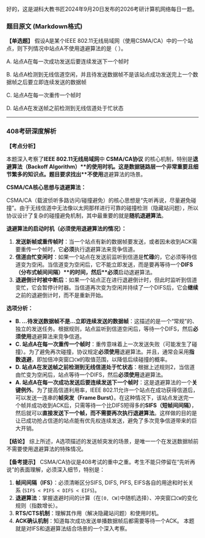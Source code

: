 好的，这是湖科大教书匠2024年9月20日发布的2026考研计算机网络每日一题。

### 题目原文 (Markdown格式)

**【单选题】** 假设A是某个IEEE 802.11无线局域网（使用CSMA/CA）中的一个站点，则下列情况中站点A不使用退避算法的是（ ）。

A. 站点A在每一次成功发送后要连续发送下一个帧时 

B. 站点A检测到无线信道空闲，并且待发送数据帧不是该站点成功发送完上一个数据帧之后要立即连续发送的数据帧 

C. 站点A在每一次重传一个帧时 

D. 站点A在发送帧之前检测到无线信道处于忙状态

------

### 408考研深度解析

**【考点分析】**

本题深入考察了**IEEE 802.11无线局域网**中 **CSMA/CA协议** 的核心机制，特别是**退避算法（Backoff Algorithm）\**的使用时机。这是数据链路层一个非常重要且细节繁多的知识点。题目要求找出\**不使用**退避算法的场景。

**CSMA/CA核心思想与退避算法：**

CSMA/CA（载波侦听多路访问/碰撞避免）的核心思想是“先听再说，尽量避免碰撞”。由于无线信道中无法像以太网那样进行可靠的碰撞检测（隐藏站问题），所以协议设计了复杂的碰撞避免机制，其中最重要的就是**随机退避算法**。

**退避算法的启动时机（必须使用退避算法的情况）：**

1. **发送新帧或重传帧时**：当一个站点有新的数据帧要发送，或者因未收到ACK需要重传一个帧时，它**必须**执行退避算法来竞争信道。
2. **信道由忙变闲时**：如果一个站点在发送前监听到信道是**忙碌**的，它必须等待信道变为空闲。当信道变为空闲后，它不能立即发送，而是要再等待一个**DIFS（分布式帧间间隔）\**的时间，然后\**必须**启动退避算法。
3. **退避倒计时被中断后**：如果一个站点正在进行退避倒计时，但此时监听到信道变忙，它会暂停计时器。当信道再次变为空闲并持续了一个DIFS后，它会**继续**之前的退避倒计时，而不是重新开始。

**选项分析：**

- **B. ...待发送数据帧不是...立即连续发送的数据帧**：这描述的是一个“常规”的、独立的发送任务。根据规则，站点监听到信道空闲后，等待一个DIFS，然后**必须使用**退避算法来竞争信道。
- **C. 站点A在每一次重传一个帧时**：重传意味着上一次发送失败（可能发生了碰撞）。为了避免再次碰撞，协议规定**必须使用**退避算法。并且，通常会采用**指数退避**，即加倍冲突窗口`CW`的取值范围，以降低后续碰撞的概率。
- **D. 站点A在发送帧之前检测到无线信道处于忙状态**：根据上述规则2，当信道由忙变为空闲后，站点等待一个DIFS，然后**必须使用**退避算法。
- **A. 站点A在每一次成功发送后要连续发送下一个帧时**：这是退避算法的一个**关键例外**。为了提高信道利用率，IEEE 802.11允许一个站点在成功获得信道后，可以发送一连串的**帧突发（Frame Burst）**。在这种情况下，该站点发送完一个帧并成功收到ACK后，只需等待一个比DIFS短得多的**SIFS（短帧间间隔）**，然后就可以**直接发送下一个帧，而不需要再次执行退避算法**。这样做的目的是让已成功抢占信道的站点能有优先权连续发送，避免了多次竞争信道带来的巨大开销。

**【结论】** 综上所述，A选项描述的发送帧突发的场景，是唯一一个在发送数据帧前不需要使用退避算法的特殊情况。

**【备考提示】** CSMA/CA协议是408考试的重中之重。考生不能只停留在“先听再说”的表面理解，必须深入细节，特别是：

1. **帧间间隔（IFS）**：必须清晰区分SIFS, DIFS, PIFS, EIFS各自的用途和时长关系 (`SIFS < PIFS < DIFS < EIFS`)。
2. **退避算法**：掌握退避时间的计算（在`[0, CW]`中随机选择）、冲突窗口`CW`的变化规则（指数增长）。
3. **RTS/CTS机制**：理解其作用（解决隐藏站问题）和使用时机。
4. **ACK确认机制**：知道每次成功发送单播数据帧后都需要等待一个ACK。 本题就是对IFS和退避算法结合场景的一个深入考察。
